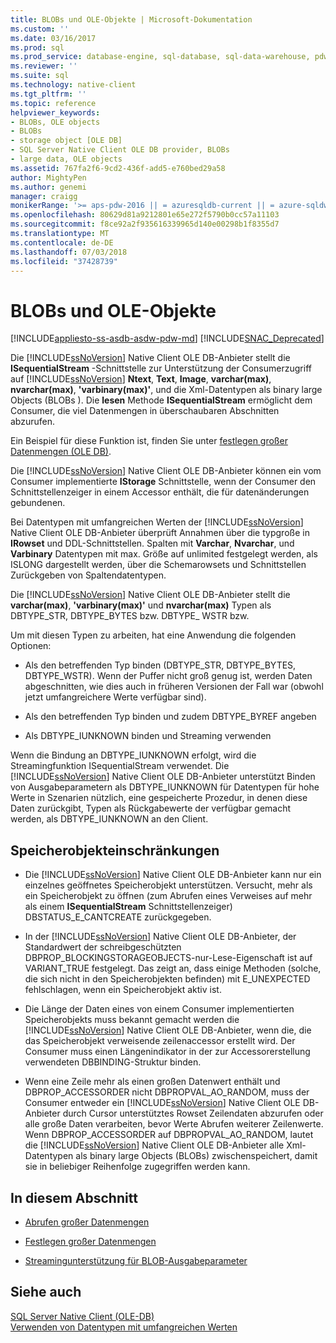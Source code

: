 ```yaml
---
title: BLOBs und OLE-Objekte | Microsoft-Dokumentation
ms.custom: ''
ms.date: 03/16/2017
ms.prod: sql
ms.prod_service: database-engine, sql-database, sql-data-warehouse, pdw
ms.reviewer: ''
ms.suite: sql
ms.technology: native-client
ms.tgt_pltfrm: ''
ms.topic: reference
helpviewer_keywords:
- BLOBs, OLE objects
- BLOBs
- storage object [OLE DB]
- SQL Server Native Client OLE DB provider, BLOBs
- large data, OLE objects
ms.assetid: 767fa2f6-9cd2-436f-add5-e760bed29a58
author: MightyPen
ms.author: genemi
manager: craigg
monikerRange: '>= aps-pdw-2016 || = azuresqldb-current || = azure-sqldw-latest || >= sql-server-2016 || = sqlallproducts-allversions'
ms.openlocfilehash: 80629d81a9212801e65e272f5790b0cc57a11103
ms.sourcegitcommit: f8ce92a2f935616339965d140e00298b1f8355d7
ms.translationtype: MT
ms.contentlocale: de-DE
ms.lasthandoff: 07/03/2018
ms.locfileid: "37428739"
---
```

# <a name="blobs-and-ole-objects"></a>BLOBs und OLE-Objekte
[!INCLUDE[appliesto-ss-asdb-asdw-pdw-md](../../includes/appliesto-ss-asdb-asdw-pdw-md.md)]
[!INCLUDE[SNAC_Deprecated](../../includes/snac-deprecated.md)]

  Die [!INCLUDE[ssNoVersion](../../includes/ssnoversion-md.md)] Native Client OLE DB-Anbieter stellt die **ISequentialStream** -Schnittstelle zur Unterstützung der Consumerzugriff auf [!INCLUDE[ssNoVersion](../../includes/ssnoversion-md.md)] **Ntext**, **Text**, **Image**, **varchar(max)**, **nvarchar(max)**, **'varbinary(max)'**, und die Xml-Datentypen als binary large Objects (BLOBs ). Die **lesen** Methode **ISequentialStream** ermöglicht dem Consumer, die viel Datenmengen in überschaubaren Abschnitten abzurufen.  
  
 Ein Beispiel für diese Funktion ist, finden Sie unter [festlegen großer Datenmengen &#40;OLE DB&#41;](../../relational-databases/native-client-ole-db-how-to/set-large-data-ole-db.md).  
  
 Die [!INCLUDE[ssNoVersion](../../includes/ssnoversion-md.md)] Native Client OLE DB-Anbieter können ein vom Consumer implementierte **IStorage** Schnittstelle, wenn der Consumer den Schnittstellenzeiger in einem Accessor enthält, die für datenänderungen gebundenen.  
  
 Bei Datentypen mit umfangreichen Werten der [!INCLUDE[ssNoVersion](../../includes/ssnoversion-md.md)] Native Client OLE DB-Anbieter überprüft Annahmen über die typgroße in **IRowset** und DDL-Schnittstellen. Spalten mit **Varchar**, **Nvarchar**, und **Varbinary** Datentypen mit max. Größe auf unlimited festgelegt werden, als ISLONG dargestellt werden, über die Schemarowsets und Schnittstellen Zurückgeben von Spaltendatentypen.  
  
 Die [!INCLUDE[ssNoVersion](../../includes/ssnoversion-md.md)] Native Client OLE DB-Anbieter stellt die **varchar(max)**, **'varbinary(max)'** und **nvarchar(max)** Typen als DBTYPE_STR, DBTYPE_BYTES bzw. DBTYPE_ WSTR bzw.  
  
 Um mit diesen Typen zu arbeiten, hat eine Anwendung die folgenden Optionen:  
  
-   Als den betreffenden Typ binden (DBTYPE_STR, DBTYPE_BYTES, DBTYPE_WSTR). Wenn der Puffer nicht groß genug ist, werden Daten abgeschnitten, wie dies auch in früheren Versionen der Fall war (obwohl jetzt umfangreichere Werte verfügbar sind).  
  
-   Als den betreffenden Typ binden und zudem DBTYPE_BYREF angeben  
  
-   Als DBTYPE_IUNKNOWN binden und Streaming verwenden  
  
 Wenn die Bindung an DBTYPE_IUNKNOWN erfolgt, wird die Streamingfunktion ISequentialStream verwendet. Die [!INCLUDE[ssNoVersion](../../includes/ssnoversion-md.md)] Native Client OLE DB-Anbieter unterstützt Binden von Ausgabeparametern als DBTYPE_IUNKNOWN für Datentypen für hohe Werte in Szenarien nützlich, eine gespeicherte Prozedur, in denen diese Daten zurückgibt, Typen als Rückgabewerte der verfügbar gemacht werden, als DBTYPE_IUNKNOWN an den Client.  
  
## <a name="storage-object-limitations"></a>Speicherobjekteinschränkungen  
  
-   Die [!INCLUDE[ssNoVersion](../../includes/ssnoversion-md.md)] Native Client OLE DB-Anbieter kann nur ein einzelnes geöffnetes Speicherobjekt unterstützen. Versucht, mehr als ein Speicherobjekt zu öffnen (zum Abrufen eines Verweises auf mehr als einem **ISequentialStream** Schnittstellenzeiger) DBSTATUS_E_CANTCREATE zurückgegeben.  
  
-   In der [!INCLUDE[ssNoVersion](../../includes/ssnoversion-md.md)] Native Client OLE DB-Anbieter, der Standardwert der schreibgeschützten DBPROP_BLOCKINGSTORAGEOBJECTS-nur-Lese-Eigenschaft ist auf VARIANT_TRUE festgelegt. Das zeigt an, dass einige Methoden (solche, die sich nicht in den Speicherobjekten befinden) mit E_UNEXPECTED fehlschlagen, wenn ein Speicherobjekt aktiv ist.  
  
-   Die Länge der Daten eines von einem Consumer implementierten Speicherobjekts muss bekannt gemacht werden die [!INCLUDE[ssNoVersion](../../includes/ssnoversion-md.md)] Native Client OLE DB-Anbieter, wenn die, die das Speicherobjekt verweisende zeilenaccessor erstellt wird. Der Consumer muss einen Längenindikator in der zur Accessorerstellung verwendeten DBBINDING-Struktur binden.  
  
-   Wenn eine Zeile mehr als einen großen Datenwert enthält und DBPROP_ACCESSORDER nicht DBPROPVAL_AO_RANDOM, muss der Consumer entweder ein [!INCLUDE[ssNoVersion](../../includes/ssnoversion-md.md)] Native Client OLE DB-Anbieter durch Cursor unterstütztes Rowset Zeilendaten abzurufen oder alle große Daten verarbeiten, bevor Werte Abrufen weiterer Zeilenwerte. Wenn DBPROP_ACCESSORDER auf DBPROPVAL_AO_RANDOM, lautet die [!INCLUDE[ssNoVersion](../../includes/ssnoversion-md.md)] Native Client OLE DB-Anbieter alle Xml-Datentypen als binary large Objects (BLOBs) zwischenspeichert, damit sie in beliebiger Reihenfolge zugegriffen werden kann.  
  
## <a name="in-this-section"></a>In diesem Abschnitt  
  
-   [Abrufen großer Datenmengen](../../relational-databases/native-client-ole-db-blobs/getting-large-data.md)  
  
-   [Festlegen großer Datenmengen](../../relational-databases/native-client-ole-db-blobs/setting-large-data.md)  
  
-   [Streamingunterstützung für BLOB-Ausgabeparameter](../../relational-databases/native-client-ole-db-blobs/streaming-support-for-blob-output-parameters.md)  
  
## <a name="see-also"></a>Siehe auch  
 [SQL Server Native Client &#40;OLE-DB&#41;](../../relational-databases/native-client/ole-db/sql-server-native-client-ole-db.md)   
 [Verwenden von Datentypen mit umfangreichen Werten](../../relational-databases/native-client/features/using-large-value-types.md)  
  
  
